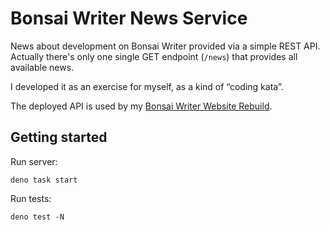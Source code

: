 # Bonsai Writer News Service

News about development on Bonsai Writer provided via a simple REST API. Actually
there's only one single GET endpoint (`/news`) that provides all available news.

I developed it as an exercise for myself, as a kind of “coding kata”.

The deployed API is used by my
<a class="anchor" href="https://github.com/neknalb/bonsai-writer-website-rebuild">Bonsai
Writer Website Rebuild</a>.

## Getting started

Run server:

```
deno task start
```

Run tests:

```
deno test -N
```
